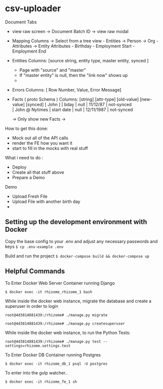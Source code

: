 # csv-uploader


Document Tabs
 - view raw screen
    -> Document Batch ID
    -> view raw modal
 - Mapping Columns
    -> Select from a tree view
        - Entities
            -> Person
            -> Org
        - Attributes
            -> Entity Attributes
                - Birthday
                - Employment Start
                - Employment End

 - Entities
   Columns: [source string, entity type, master entity, synced ]
     - Page with "source" and "master"
     - If "master entity" is null, then the "link now" shows up
     -

- Errors
  Columns: [ Row Number, Value, Error Message]

 - Facts ( proto Schema )
    Columns: [string] [attr-type] [old-value] [new-value]  [synced]
             [ John ] | bday | null | 11/12/87 | not-synced  
             | John @ Nytimes | start date | null | 12/11/1987 | not-synced

      -> Only show new Facts
      ->

How to get this done:
 - Mock out all of the API calls
 - render the FE how you want it
 - start to fill in the mocks with real stuff



What i need to do :
 - Deploy
 - Create all that stuff above
 - Prepare a Demo


Demo
 - Upload Fresh File
 - Upload File with another birth day
 -


## Setting up the development environment with Docker #

Copy the base config to your .env and adjust any necessary passwords and keys
`$ cp .env-example .env`

Build and run the project
`$ docker-compose build && docker-compose up`

## Helpful Commands


To Enter Docker Web Server Container running Django

```
$ docker exec -it rhizome_rhizome_1 bash
```

While inside the docker web instance, migrate the database and create a superuser in order to login

```
root@4d3814881439:/rhizome# ./manage.py migrate

root@4d3814881439:/rhizome# ./manage.py createsuperuser
```

While inside the docker web instance, to run the Python Tests:

```
root@4d3814881439:/rhizome# ./manage.py test --settings=rhizome.settings.test
```

To Enter Docker DB Container running Postgres

```
$ docker exec -it rhizome_db_1 psql -U postgres
```

To enter into the gulp watcher..

```
$ docker exec -it rhizome_fe_1 sh
```
